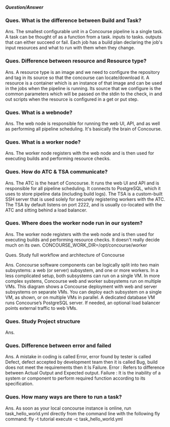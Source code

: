 ##### Question/Answer

### Ques. What is the difference between Build and Task?

Ans. The smallest configurable unit in a Concourse pipeline is a single task. A task can be thought of as a function from a task. inputs to tasks. outputs that can either succeed or fail.
Each job has a build plan declaring the job's input resources and what to run with them when they change.

### Ques. Difference between resource and Resource type?

Ans. A resource type is an image and we need to configure the repository and tag in its source so that the concourse can locate/download it.
A resource is a container which is an instance of that image and can be used in the jobs when the pipeline is running. Its source that we configure is the common parameters which will be passed
 on the stdin to the check, in and out scripts when the resource is configured in a get or put step.

### Ques. What is a webnode?

Ans. The web node is responsible for running the web UI, API, and as well as performing all pipeline scheduling. It's basically the brain of Concourse.

### Ques. What is a worker node?

Ans. The worker node registers with the web node and is then used for executing builds and performing resource checks.

### Ques. How do ATC & TSA communicate?

Ans. The ATC is the heart of Concourse. It runs the web UI and API and is responsible for all pipeline scheduling. It connects to PostgreSQL, which it uses to store pipeline data (including build logs).
The TSA is a custom-built SSH server that is used solely for securely registering workers with the ATC.
The TSA by default listens on port 2222, and is usually co-located with the ATC and sitting behind a load balancer.

### Ques. Where does the worker node run in our system?

Ans. The worker node registers with the web node and is then used for executing builds and performing resource checks. It doesn't really decide much on its own.
CONCOURSE_WORK_DIR=/opt/concourse/worker

Ques. Study full workflow and architecture of Concourse

Ans. Concourse software components can be logically split into two main subsystems: a web (or server) subsystem, and one or more workers. In a less complicated setup, both subsystems can
 run on a single VM. In more complex systems, Concourse web and worker subsystems run on multiple VMs.
This diagram shows a Concourse deployment with web and server subsystems on separate VMs. You can deploy each subsystem on a single VM, as shown, or on multiple VMs in parallel. 
A dedicated database VM runs Concourse’s PostgreSQL server. If needed, an optional load balancer points external traffic to web VMs.

### Ques. Study Project structure 
Ans. 

### Ques. Difference between error and failed

Ans. A mistake in coding is called Error, error found by tester is called Defect, defect accepted by development team then it is called Bug, build does not meet the requirements then it Is Failure.
Error : Refers to difference between Actual Output and Expected output. Failure : It is the inability of a system or component to perform required function according to its specification.

### Ques. How many ways are there to run a task?

Ans. As soon as your local concourse instance is online, run task_hello_world.yml directly from the command line with the following fly command:
fly -t tutorial execute -c task_hello_world.yml

